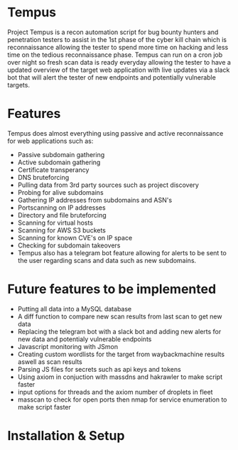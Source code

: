 # Tempus
Project Tempus is a recon automation script for bug bounty hunters and penetration testers to assist in the 1st phase of the cyber kill chain which is reconnaissance allowing the tester to spend more time on hacking and less time on the tedious reconnaissance phase.  Tempus can run on a cron job over night so fresh scan data is ready everyday allowing the tester to have a updated overview of the target web application with live updates via a slack bot that will alert the tester of new endpoints and potentially vulnerable targets.

# Features

Tempus does almost everything using passive and active reconnaissance for web applications such as:

* Passive subdomain gathering
* Active subdomain gathering
* Certificate transperancy 
* DNS bruteforcing
* Pulling data from 3rd party sources such as project discovery
* Probing for alive subdomains
* Gathering IP addresses from subdomains and ASN's
* Portscanning on IP addresses
* Directory and file bruteforcing
* Scanning for virtual hosts
* Scanning for AWS S3 buckets
* Scanning for known CVE's on IP space
* Checking for subdomain takeovers
* Tempus also has a telegram bot feature allowing for alerts to be sent to the user regarding scans and data such as new subdomains.

# Future features to be implemented
* Putting all data into a MySQL database
* A diff function to compare new scan results from last scan to get new data
* Replacing the telegram bot with a slack bot and adding new alerts for new data and potentialy vulnerable endpoints
* Javascript monitoring with JSmon
* Creating custom wordlists for the target from waybackmachine results aswell as scan results
* Parsing JS files for secrets such as api keys and tokens
* Using axiom in conjuction with massdns and hakrawler to make script faster
* input options for threads and the axiom number of droplets in fleet
* masscan to check for open ports then nmap for service enumeration to make script faster  

# Installation & Setup


